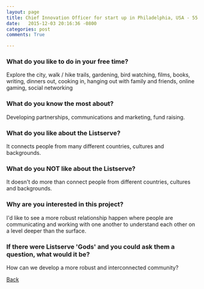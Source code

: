 ```yaml
---
layout: page
title: Chief Innovation Officer for start up in Philadelphia, USA - 55
date:   2015-12-03 20:16:36 -0800
categories: post
comments: True

---
```


### What do you like to do in your free time?
<p>Explore the city, walk / hike trails, gardening, bird watching, films, books, writing, dinners out, cooking in, hanging out with family and friends, online gaming, social networking </p>

### What do you know the most about?
<p>Developing partnerships, communications and marketing, fund raising.</p>

### What do you like about the Listserve?
<p>It connects people from many different countries, cultures and backgrounds. </p>

### What do you NOT like about the Listserve?
<p>It doesn't do more than connect people from different countries, cultures and backgrounds. </p>

### Why are you interested in this project?
<p>I'd like to see a more robust relationship happen where people are communicating and working with one another to understand each other on a level deeper than the surface.</p>

### If there were Listserve 'Gods' and you could ask them a question, what would it be?
<p>How can we develop a more robust and interconnected  community?</p>

[Back][1]

[1]: /responders/all